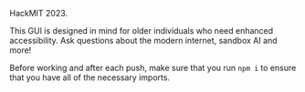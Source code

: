 HackMIT 2023.

This GUI is designed in mind for older individuals who need enhanced accessibility.
Ask questions about the modern internet, sandbox AI and more! 

Before working and after each push, make sure that you run `npm i` to ensure that you have all of the necessary imports.
